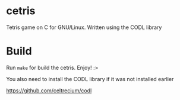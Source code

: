 # cetris
Tetris game on C for GNU/Linux. Written using the CODL library

# Build
Run `make` for build the cetris. Enjoy! :>

You also need to install the СODL library if it was not installed earlier

https://github.com/celtrecium/codl
